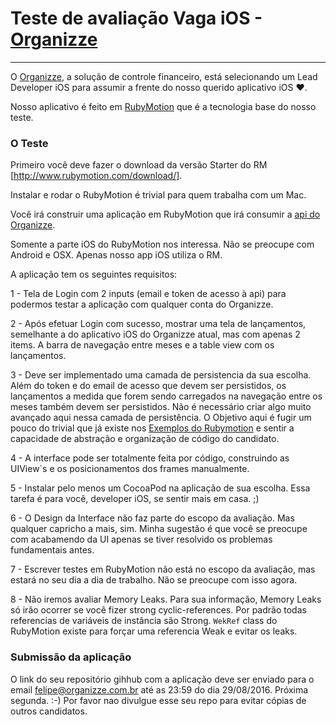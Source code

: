 # Teste de avaliação Vaga iOS - [Organizze](https://www.organizze.com.br)
--- 

O [Organizze](https://www.organizze.com.br), a solução de controle financeiro, está selecionando um Lead Developer iOS para assumir a frente do nosso querido aplicativo iOS :heart:.

Nosso aplicativo é feito em [RubyMotion](http://www.rubymotion.com/) que é a tecnologia base do nosso teste. 


### O Teste

Primeiro você deve fazer o download da versão Starter do RM [http://www.rubymotion.com/download/].

Instalar e rodar o RubyMotion é trivial para quem trabalha com um Mac.

Você irá construir uma aplicação em RubyMotion que irá consumir a [api do Organizze](https://github.com/organizze/api-doc).

Somente a parte iOS do RubyMotion nos interessa. Não se preocupe com Android e OSX. Apenas nosso app iOS utiliza o RM.

A aplicação tem os seguintes requisitos:

1 - Tela de Login com 2 inputs (email e token de acesso à api) para podermos testar a aplicação com qualquer conta do Organizze.

2 - Após efetuar Login com sucesso, mostrar uma tela de lançamentos, semelhante a do aplicativo iOS do Organizze atual, mas com apenas 2 items. A barra de navegação entre meses e a table view com os lançamentos.

3 - Deve ser implementado uma camada de persistencia da sua escolha. Além do token e do email de acesso que devem ser persistidos, os lançamentos a medida que forem sendo carregados na navegação entre os meses também devem ser persistidos. Não é necessário criar algo muito avançado aqui nessa camada de persistência. O Objetivo aqui é fugir um pouco do trivial que já existe nos [Exemplos do Rubymotion](http://www.rubymotion.com/developers/samples/) e sentir a capacidade de abstração e organização de código do candidato.

4 - A interface pode ser totalmente feita por código, construindo as UIView`s e os posicionamentos dos frames manualmente.

5 - Instalar pelo menos um CocoaPod na aplicação de sua escolha. Essa tarefa é para você, developer iOS, se sentir mais em casa. ;)

6 - O Design da Interface não faz parte do escopo da avaliação. Mas qualquer capricho a mais, sim. Minha sugestão é que você se preocupe com acabamendo da UI apenas se tiver resolvido os problemas fundamentais antes.

7 - Escrever testes em RubyMotion não está no escopo da avaliação, mas estará no seu dia a dia de trabalho. Não se preocupe com isso agora.

8 - Não iremos avaliar Memory Leaks. Para sua informação, Memory Leaks só irão ocorrer se você fizer strong cyclic-references. Por padrão todas referencias de variáveis de instância são Strong. ```WekRef``` class do RubyMotion existe para forçar uma referencia Weak e evitar os leaks.


### Submissão da aplicação

O link do seu repositório gihhub com a aplicação deve ser enviado para o email felipe@organizze.com.br até as 23:59 do dia 29/08/2016. Próxima segunda. :-) Por favor nao divulgue esse seu repo para evitar cópias de outros candidatos.







